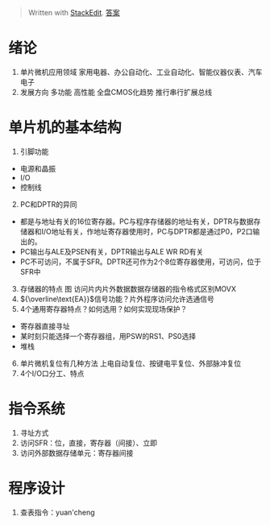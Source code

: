 > Written with [StackEdit](https://stackedit.io/).
> [答案](https://wenku.baidu.com/view/d2657490876fb84ae45c3b3567ec102de2bddfc9.html)
# 绪论
1. 单片微机应用领域
家用电器、办公自动化、工业自动化、智能仪器仪表、汽车电子
2. 发展方向
多功能 高性能 全盘CMOS化趋势 推行串行扩展总线
# 单片机的基本结构
1. 引脚功能
- 电源和晶振
- I/O
- 控制线
2. PC和DPTR的异同
- 都是与地址有关的16位寄存器。PC与程序存储器的地址有关，DPTR与数据存储器和I/O地址有关，作地址寄存器使用时，PC与DPTR都是通过P0，P2口输出的。
- PC输出与ALE及PSEN有关，DPTR输出与ALE WR RD有关
- PC不可访问，不属于SFR。DPTR还可作为2个8位寄存器使用，可访问，位于SFR中
3. 存储器的特点 图
访问片内片外数据数据存储器的指令格式区别MOVX
4. ${\overline\text{EA}}$信号功能？片外程序访问允许选通信号
5. 4个通用寄存器特点？如何选用？如何实现现场保护？
- 寄存器直接寻址
- 某时刻只能选择一个寄存器组，用PSW的RS1、PS0选择
- 堆栈
6. 单片微机复位有几种方法
上电自动复位、按键电平复位、外部脉冲复位
7. 4个I/O口分工、特点
# 指令系统
1. 寻址方式
2. 访问SFR：位，直接，寄存器（间接）、立即
3. 访问外部数据存储单元：寄存器间接
# 程序设计
1. 查表指令：yuan'cheng
<!--stackedit_data:
eyJoaXN0b3J5IjpbLTE2NzA2NDIyLC0xMzY2ODg5ODM1LC0xOT
k1Mzk4NzYsODM1NzM1MTc2LDg2Mjc2NTA1NCwxNzE4ODc2MjU1
LC01MDEwODExMSwtMTI4Mjg5ODMzOSw5MzcxOTczMzcsLTU2Nj
Y0MDIwLC00NzU1MTM2NDcsMTQwOTM2OTEzMCwtNDk3ODIxOTMw
LDYxNjEyMTgyNSwxODQ0MjkzODk4LC02MTgzMzYxMiwtNzg4OD
E5MjY4LDIwMzY4ODk5ODAsLTEzMzY3MDAzODMsMTY1NTU3ODgx
OF19
-->